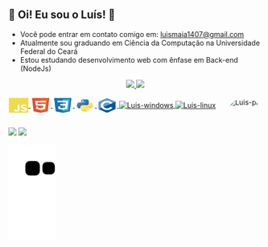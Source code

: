 ## 🚀 Oi! Eu sou o Luís! 🚀
- Você pode entrar em contato comigo em: luismaia1407@gmail.com
- Atualmente sou graduando em Ciência da Computação na Universidade Federal do Ceará
- Estou estudando desenvolvimento web com ênfase em Back-end (NodeJs)


<div align="center">
  <a href="https://github.com/luismaia-git">
  <img height="180em" src="https://github-readme-stats.vercel.app/api?username=luismaia-git&show_icons=true&theme=tokyonight&include_all_commits=true&count_private=true"/>
  <img height="180em" src="https://github-readme-stats.vercel.app/api/top-langs/?username=luismaia-git&layout=compact&langs_count=7&theme=tokyonight"/>
</div>
<div style="display: inline_block"><br>
  <img align="center" alt="Luis-Js" height="30" width="40" src="https://raw.githubusercontent.com/devicons/devicon/master/icons/javascript/javascript-plain.svg">
  <img align="center" alt="Luis-HTML" height="30" width="40" src="https://raw.githubusercontent.com/devicons/devicon/master/icons/html5/html5-original.svg">
  <img align="center" alt="Luis-CSS" height="30" width="40" src="https://raw.githubusercontent.com/devicons/devicon/master/icons/css3/css3-original.svg">
  <img align="center" alt="Luis-Python" height="30" width="40" src="https://raw.githubusercontent.com/devicons/devicon/master/icons/python/python-original.svg">
  <img align="center" alt="Luis-C" height="30" width="40" src="https://raw.githubusercontent.com/devicons/devicon/master/icons/c/c-original.svg">
  <img align="center" alt="Luis-windows" height="20" width="60" src="https://img.shields.io/badge/Windows-0078D6?style=for-the-badge&logo=windows&logoColor=white">
  <img align="center" alt="Luis-linux" height="20" width="60" src="https://camo.githubusercontent.com/5827f82f2c2d9c5bad33de64e073659d1a57032b31009b8127189be6876916d4/68747470733a2f2f63646e2e6a7364656c6976722e6e65742f67682f64657669636f6e732f64657669636f6e2f69636f6e732f6c696e75782f6c696e75782d6f726967696e616c2e737667">
  <img align="right" alt="Luis-pic" height="150" style="border-radius:50px;" src="https://media.discordapp.net/attachments/883386152592232460/947726198857941072/photo3_1.jpeg?width=384&height=384">
</div>
  
  ## 
 
<div> 
  <a href = "mailto:luismaia1407@gmail.com"><img src="https://img.shields.io/badge/-Gmail-%23333?style=for-the-badge&logo=gmail&logoColor=white" target="_blank"></a>
  <a href="https://www.linkedin.com/in/luis-maia-40173518b" target="_blank"><img src="https://img.shields.io/badge/LinkedIn-0077B5?style=for-the-badge&logo=linkedin&logoColor=white" target="_blank"></a> 
 
  ![Snake animation](https://github.com/rafaballerini/rafaballerini/blob/output/github-contribution-grid-snake.svg)
 
</div>

